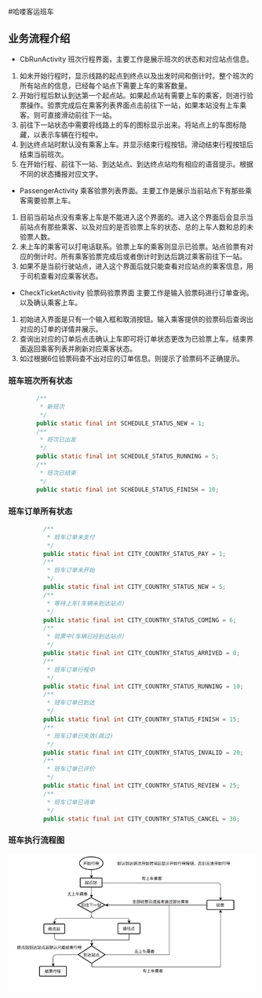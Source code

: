 #哈喽客运班车

## 业务流程介绍
* CbRunActivity 班次行程界面，主要工作是展示班次的状态和对应站点信息。
1. 如未开始行程时，显示线路的起点到终点以及出发时间和倒计时。整个班次的所有站点的信息，已经每个站点下需要上车的乘客数量。
2. 开始行程后默认到达第一个起点站。如果起点站有需要上车的乘客，则进行验票操作。验票完成后在乘客列表界面点击前往下一站，如果本站没有上车乘客。则可直接滑动前往下一站。
3. 前往下一站状态中需要将线路上的车的图标显示出来。将站点上的车图标隐藏，以表示车辆在行程中。
4. 到达终点站时默认没有乘客上车。并显示结束行程按钮。滑动结束行程按钮后结束当前班次。
5. 在开始行程、前往下一站、到达站点、到达终点站均有相应的语音提示。根据不同的状态播报对应文字。
* PassengerActivity 乘客验票列表界面。主要工作是展示当前站点下有那些乘客需要验票上车。
1. 目前当前站点没有乘客上车是不能进入这个界面的。进入这个界面后会显示当前站点有那些乘客、以及对应的是否验票上车的状态、总的上车人数和总的未验票人数。
2. 未上车的乘客可以打电话联系。验票上车的乘客则显示已验票。站点验票有对应的倒计时。所有乘客验票完成后或者倒计时到达后跳过乘客前往下一站。
3. 如果不是当前行驶站点，进入这个界面后就只能查看对应站点的乘客信息，用于司机查看对应乘客状态。
* CheckTicketActivity 验票码验票界面 主要工作是输入验票码进行订单查询。以及确认乘客上车。
1. 初始进入界面是只有一个输入框和取消按钮。输入乘客提供的验票码后查询出对应的订单的详情并展示。
2. 查询出对应的订单后点击确认上车即可将订单状态更改为已验票上车。结束界面返回乘客列表并刷新对应乘客状态。
3. 如过根据6位验票码查不出对应的订单信息。则提示了验票码不正确提示。

### 班车班次所有状态
```java
        /**
         * 新班次
         */
        public static final int SCHEDULE_STATUS_NEW = 1;
        /**
         * 班次已出发
         */
        public static final int SCHEDULE_STATUS_RUNNING = 5;
        /**
         * 班次已结束
         */
        public static final int SCHEDULE_STATUS_FINISH = 10;
```

### 班车订单所有状态
```java
          /**
           * 班车订单未支付
           */
          public static final int CITY_COUNTRY_STATUS_PAY = 1;
          /**
           * 班车订单未开始
           */
          public static final int CITY_COUNTRY_STATUS_NEW = 5;
          /**
           * 等待上车(车辆未到达站点)
           */
          public static final int CITY_COUNTRY_STATUS_COMING = 6;
          /**
           * 验票中(车辆已经到达站点)
           */
          public static final int CITY_COUNTRY_STATUS_ARRIVED = 8;
          /**
           * 班车订单行程中
           */
          public static final int CITY_COUNTRY_STATUS_RUNNING = 10;
          /**
           * 班车订单已到达
           */
          public static final int CITY_COUNTRY_STATUS_FINISH = 15;
          /**
           * 班车订单已失效(跳过)
           */
          public static final int CITY_COUNTRY_STATUS_INVALID = 20;
          /**
           * 班车订单已评价
           */
          public static final int CITY_COUNTRY_STATUS_REVIEW = 25;
          /**
           * 班车订单已消单
           */
          public static final int CITY_COUNTRY_STATUS_CANCEL = 30;
```

### 班车执行流程图
![班车执行流程图](./custombus.jpg)

